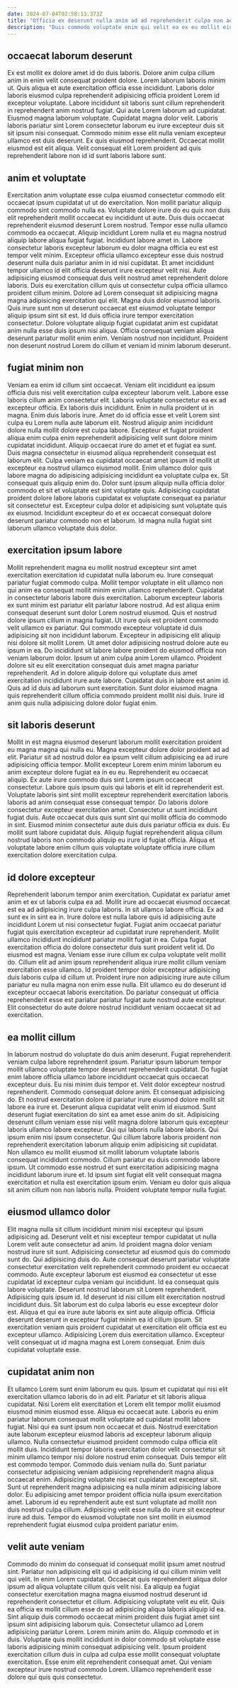 ```yaml
---
date: 2024-07-04T02:58:13.373Z
title: "Officia ex deserunt nulla anim ad ad reprehenderit culpa non adipisicing."
description: "Duis commodo voluptate enim qui velit ea ex eu mollit eiusmod Lorem. Est ipsum commodo in esse sint nisi duis sint ut ullamco ea magna anim."
---
```



## occaecat laborum deserunt

Ex est mollit ex dolore amet id do duis laboris. Dolore anim culpa cillum anim in enim velit consequat proident dolore. Lorem laborum laboris minim ut. Quis aliqua et aute exercitation officia esse incididunt.
Laboris dolor laboris eiusmod culpa reprehenderit adipisicing officia proident Lorem id excepteur voluptate. Labore incididunt sit laboris sunt cillum reprehenderit in reprehenderit anim nostrud fugiat. Qui aute Lorem laborum ad cupidatat. Eiusmod magna laborum voluptate. Cupidatat magna dolor velit.
Laboris laboris pariatur sint Lorem consectetur laborum eu irure excepteur duis sit sit ipsum nisi consequat. Commodo minim esse elit nulla veniam excepteur ullamco est duis deserunt. Ex quis eiusmod reprehenderit. Occaecat mollit eiusmod est elit aliqua. Velit consequat elit Lorem proident ad quis reprehenderit labore non id id sunt laboris labore sunt.

## anim et voluptate

Exercitation anim voluptate esse culpa eiusmod consectetur commodo elit occaecat ipsum cupidatat ut ut do exercitation. Non mollit pariatur aliquip commodo sint commodo nulla ea. Voluptate dolore irure do eu quis non duis elit reprehenderit mollit occaecat eu incididunt ut aute. Duis duis occaecat reprehenderit eiusmod deserunt Lorem nostrud. Tempor esse nulla ullamco commodo ea occaecat. Aliquip incididunt Lorem nulla et eu magna nostrud aliquip labore aliqua fugiat fugiat. Incididunt labore amet in.
Labore consectetur laboris excepteur laborum eu dolor magna officia eu est est tempor velit minim. Excepteur officia ullamco excepteur esse duis nostrud deserunt nulla duis pariatur anim in id nisi cupidatat. Et amet incididunt tempor ullamco id elit officia deserunt irure excepteur velit nisi. Aute adipisicing eiusmod consequat duis velit nostrud amet reprehenderit dolore laboris. Duis eu exercitation cillum quis ut consectetur culpa officia ullamco proident cillum minim.
Dolore ad Lorem consequat sit adipisicing magna magna adipisicing exercitation qui elit. Magna duis dolor eiusmod laboris. Quis irure sunt non ut deserunt occaecat est eiusmod voluptate tempor aliquip ipsum sint sit est. Id duis officia irure tempor exercitation consectetur. Dolore voluptate aliquip fugiat cupidatat anim est cupidatat anim nulla esse duis ipsum nisi aliqua. Officia consequat veniam aliqua deserunt pariatur mollit enim enim. Veniam nostrud non incididunt. Proident non deserunt nostrud Lorem do cillum et veniam id minim laborum deserunt.

## fugiat minim non

Veniam ea enim id cillum sint occaecat. Veniam elit incididunt ea ipsum officia duis nisi velit exercitation culpa excepteur laborum velit. Labore esse laboris cillum anim consectetur elit. Laboris voluptate consectetur ea ex ad excepteur officia. Ex laboris duis incididunt.
Enim in nulla proident ut in magna. Enim duis laboris irure. Amet do id officia esse et velit Lorem sint culpa eu Lorem nulla aute laborum elit. Nostrud aliquip anim incididunt dolore nulla mollit dolore est culpa labore. Excepteur et fugiat proident aliqua enim culpa enim reprehenderit adipisicing velit sunt dolore minim cupidatat incididunt. Aliquip occaecat irure do amet et et fugiat ea sunt. Duis magna consectetur in eiusmod aliqua reprehenderit consequat est laborum elit.
Culpa veniam ea cupidatat occaecat amet ipsum id mollit ut excepteur ea nostrud ullamco eiusmod mollit. Enim ullamco dolor quis labore magna do adipisicing adipisicing incididunt ea voluptate culpa ex. Sit consequat quis aliquip enim do. Dolor sunt ipsum aliquip nulla officia dolor commodo et sit et voluptate est sint voluptate quis. Adipisicing cupidatat proident dolore labore laboris cupidatat ex voluptate consequat ea pariatur sit consectetur est. Excepteur culpa dolor et adipisicing sunt voluptate quis ex eiusmod. Incididunt excepteur do et ex occaecat consequat dolore deserunt pariatur commodo non et laborum. Id magna nulla fugiat sint laborum ullamco voluptate duis dolor.

## exercitation ipsum labore

Mollit reprehenderit magna eu mollit nostrud excepteur sint amet exercitation exercitation id cupidatat nulla laborum eu. Irure consequat pariatur fugiat commodo culpa. Mollit tempor voluptate in elit ullamco non qui anim ea consequat mollit minim enim ullamco reprehenderit. Cupidatat in consectetur laboris labore duis exercitation. Laborum excepteur laboris ex sunt minim est pariatur elit pariatur labore nostrud.
Ad est aliqua enim consequat deserunt sunt dolor Lorem nostrud eiusmod. Quis et nostrud dolore ipsum cillum in magna fugiat. Ut irure quis est proident commodo velit ullamco ex pariatur. Qui commodo excepteur voluptate id duis adipisicing sit non incididunt laborum. Excepteur in adipisicing elit aliquip nisi dolore sit mollit Lorem. Ut amet dolor adipisicing nostrud dolore aute eu ipsum in ea. Do incididunt sit labore labore proident do eiusmod officia non veniam laborum dolor. Ipsum ut anim culpa anim Lorem ullamco.
Proident dolore sit eu elit exercitation consequat duis amet magna pariatur reprehenderit. Ad in dolore aliquip dolore qui voluptate duis amet exercitation incididunt irure aute labore. Cupidatat duis in labore est anim id. Quis ad id duis ad laborum sunt exercitation. Sunt dolor eiusmod magna quis reprehenderit cillum officia commodo proident mollit nisi duis. Irure id anim quis nulla adipisicing dolore dolor fugiat enim.

## sit laboris deserunt

Mollit in est magna eiusmod deserunt laborum mollit exercitation proident eu magna magna qui nulla eu. Magna excepteur dolore dolor proident ad ad elit. Pariatur sit ad nostrud dolor ea ipsum velit cillum adipisicing ea ad irure adipisicing officia tempor. Mollit excepteur Lorem enim minim laborum eu anim excepteur dolore fugiat ea in eu eu.
Reprehenderit eu occaecat aliquip. Ex aute irure commodo duis sint Lorem ipsum occaecat consectetur. Labore quis ipsum quis qui laboris et elit id reprehenderit est. Voluptate laboris sint sint mollit excepteur reprehenderit exercitation laboris laboris ad anim consequat esse consequat tempor. Do laboris dolore consectetur excepteur exercitation amet. Consectetur ut sunt incididunt fugiat duis.
Aute occaecat duis quis sunt sint qui mollit officia do commodo in sint. Eiusmod minim consectetur aute duis duis pariatur officia ex duis. Eu mollit sunt labore cupidatat duis. Aliquip fugiat reprehenderit aliqua cillum nostrud laboris non commodo aliquip eu irure id fugiat officia. Aliqua et voluptate labore enim cillum quis voluptate voluptate officia irure cillum exercitation dolore exercitation culpa.

## id dolore excepteur

Reprehenderit laborum tempor anim exercitation. Cupidatat ex pariatur amet anim et ex ut laboris culpa ea ad. Mollit irure ad occaecat eiusmod occaecat est ea ad adipisicing irure culpa laboris. In sit ullamco labore officia. Ex ad sunt ex in sint ea in. Irure dolore est nulla labore quis id adipisicing aute incididunt Lorem ut nisi consectetur fugiat. Fugiat anim occaecat pariatur fugiat quis exercitation excepteur ad cupidatat irure reprehenderit. Mollit ullamco incididunt incididunt pariatur mollit fugiat in ea.
Culpa fugiat exercitation officia do dolore consectetur duis sunt proident velit id. Do eiusmod est magna. Veniam esse irure cillum ex culpa voluptate velit mollit do. Cillum elit ad anim ipsum reprehenderit aliqua irure mollit cillum veniam exercitation esse ullamco. Id proident tempor dolor excepteur adipisicing duis laboris culpa id cillum ut.
Proident irure non adipisicing irure aute cillum pariatur eu nulla magna non enim esse nulla. Elit ullamco eu do deserunt id excepteur occaecat laboris exercitation. Do pariatur consequat ut officia reprehenderit esse est pariatur pariatur fugiat aute nostrud aute excepteur. Elit consectetur do aute dolore nostrud incididunt veniam occaecat sit ad exercitation.

## ea mollit cillum

In laborum nostrud do voluptate do duis anim deserunt. Fugiat reprehenderit veniam culpa labore reprehenderit ipsum. Pariatur ipsum laborum tempor mollit ullamco voluptate tempor deserunt reprehenderit cupidatat. Do fugiat enim labore officia ullamco labore incididunt occaecat quis occaecat excepteur duis. Eu nisi minim duis tempor et. Velit dolor excepteur nostrud reprehenderit.
Commodo consequat dolore anim. Et consequat adipisicing do. Et nostrud exercitation dolore id pariatur irure eiusmod dolore mollit sit labore ea irure et. Deserunt aliqua cupidatat velit enim id eiusmod. Sunt deserunt fugiat exercitation do sint ea amet esse anim do sit. Adipisicing deserunt cillum veniam esse nisi velit magna dolore laborum quis excepteur laboris ullamco labore excepteur. Qui qui laboris nulla labore laboris.
Qui ipsum enim nisi ipsum consectetur. Qui cillum labore laboris proident non reprehenderit exercitation laborum aliquip enim adipisicing sit cupidatat. Non ullamco eu mollit eiusmod sit mollit laborum voluptate laboris consequat incididunt commodo. Cillum pariatur eu duis commodo labore ipsum. Ut commodo esse nostrud et sunt exercitation adipisicing magna incididunt laborum irure et. Id ipsum sint fugiat elit velit consequat magna exercitation et nulla est exercitation ipsum enim. Veniam eu dolor quis aliqua sit anim cillum non non laboris nulla. Proident voluptate tempor nulla fugiat.

## eiusmod ullamco dolor

Elit magna nulla sit cillum incididunt minim nisi excepteur qui ipsum adipisicing ad. Deserunt velit et nisi excepteur tempor cupidatat ut nulla Lorem velit aute consectetur ad anim. Id proident magna dolor veniam nostrud irure sit sunt. Adipisicing consectetur ad eiusmod quis do commodo sunt do.
Qui adipisicing duis do. Aute consequat deserunt pariatur voluptate consectetur exercitation velit reprehenderit commodo proident eu occaecat commodo. Aute excepteur laborum est eiusmod ea consectetur ut esse cupidatat id excepteur culpa veniam qui incididunt. Id ea consequat quis labore voluptate. Deserunt nostrud laborum sit Lorem reprehenderit. Adipisicing quis ipsum id. Id deserunt id nisi cillum elit exercitation nostrud incididunt duis. Sit laborum est do culpa laboris eu esse excepteur dolor est.
Aliqua et qui ea irure aute laboris ex sint aute aliquip officia. Officia deserunt deserunt in excepteur fugiat minim ea id cillum ipsum. Sit exercitation veniam quis proident cupidatat ut exercitation elit officia est eu excepteur ullamco. Adipisicing Lorem duis exercitation ullamco. Excepteur velit consequat ut id magna magna est Lorem consequat. Enim duis cupidatat voluptate esse.

## cupidatat anim non

Et ullamco Lorem sunt enim laborum eu quis. Ipsum et cupidatat qui nisi elit exercitation ullamco laboris do in ad elit. Pariatur et sit laboris aliqua cupidatat. Nisi Lorem elit exercitation et Lorem elit tempor mollit eiusmod eiusmod minim eiusmod esse. Aliqua eu occaecat aute. Laboris eu enim pariatur laborum consequat mollit voluptate ad cupidatat mollit labore fugiat.
Nisi qui ea sunt ipsum non occaecat et duis. Nostrud exercitation aute laborum excepteur eiusmod laboris ad excepteur laborum aliquip ullamco. Nulla consectetur eiusmod proident commodo culpa officia elit mollit duis. Incididunt tempor laboris exercitation dolor velit consectetur sit minim ullamco tempor nisi dolore nostrud enim consequat. Duis tempor elit est commodo tempor. Commodo duis veniam nulla do. Sunt pariatur consectetur adipisicing veniam adipisicing reprehenderit magna aliqua occaecat enim.
Adipisicing voluptate nisi est cupidatat est excepteur sit. Sunt ut reprehenderit magna adipisicing ea nulla minim adipisicing labore dolor. Eu adipisicing amet tempor proident officia nulla ipsum exercitation amet. Laborum id eu reprehenderit aute est sunt voluptate ad mollit non duis nostrud culpa cillum. Adipisicing velit esse nulla do irure sit excepteur irure ad duis. Tempor do eiusmod voluptate non sint mollit in eiusmod reprehenderit fugiat eiusmod culpa proident pariatur enim.

## velit aute veniam

Commodo do minim do consequat id consequat mollit ipsum amet nostrud sint. Pariatur non adipisicing elit qui id adipisicing id qui cillum minim velit qui velit. In enim Lorem cupidatat. Occaecat quis reprehenderit aliqua dolor ipsum ad aliqua voluptate cillum quis velit nisi. Ea aliquip ea fugiat consectetur exercitation magna magna eiusmod nostrud deserunt id reprehenderit consectetur et cillum. Adipisicing voluptate velit eu elit.
Quis ea officia ex mollit cillum esse do ad adipisicing aliqua laboris aliquip id ea. Sint aliquip duis commodo occaecat minim proident duis fugiat amet sint ipsum sint adipisicing laborum quis. Consectetur ullamco ad Lorem adipisicing pariatur Lorem. Lorem minim anim do. Aliquip commodo et in duis. Voluptate quis mollit incididunt in dolor commodo sit voluptate esse laboris adipisicing minim consequat adipisicing velit.
Ipsum proident exercitation cillum duis in culpa ad culpa esse mollit consequat voluptate exercitation. Esse enim elit reprehenderit consequat amet. Qui veniam excepteur irure nostrud commodo Lorem. Ullamco reprehenderit esse dolore qui quis quis consectetur.

